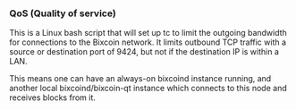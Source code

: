 ### QoS (Quality of service) ###

This is a Linux bash script that will set up tc to limit the outgoing bandwidth for connections to the Bixcoin network. It limits outbound TCP traffic with a source or destination port of 9424, but not if the destination IP is within a LAN.

This means one can have an always-on bixcoind instance running, and another local bixcoind/bixcoin-qt instance which connects to this node and receives blocks from it.
